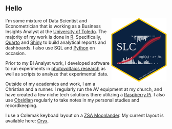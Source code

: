 ## Hello

<a href="https://github.com/Steven314"><img src="www/hex-logo.png" height="200" align="right" alt="hex sticker"/></a>

I'm some mixture of Data Scientist and Econometrician that is working as a Business Insights Analyst at the [University of Toledo](https://www.utoledo.edu/).
The majority of my work is done in [R](https://www.r-project.org/).
Specifically, [Quarto](https://quarto.org/) and [Shiny](https://shiny.posit.co/) to build analytical reports and dashboards.
I also use SQL and [Python](https://www.python.org/) on occasion.

Prior to my BI Analyst work, I developed software to run experiments in [photovoltaics research](https://www.utoledo.edu/research/pvic/) as well as scripts to analyze that experimental data.

Outside of my academics and work, I am a Christian and a runner.
I regularly run the AV equipment at my church, and have created a few niche tech solutions there utilizing a [Raspberry Pi](https://www.raspberrypi.com/).
I also use [Obsidian](https://obsidian.md/) regularly to take notes in my personal studies and recordkeeping.

I use a Colemak keyboad layout on a [ZSA Moonlander](https://www.zsa.io/moonlander).
My current layout is available here: [Oryx](https://configure.zsa.io/moonlander/layouts/jYavJ/latest/0).
